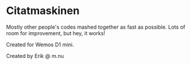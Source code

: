 # Citatmaskinen

Mostly other people's codes mashed together as fast as possible. Lots of room for improvement, but hey, it works!

Created for Wemos D1 mini.

Created by Erik @ m.nu
